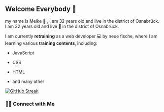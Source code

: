 ## Welcome Everybody 👋

my name is Meike :bee: , I am 32 years old and live in the district of Osnabrück.
 I am 32 years old and live :bee: in the district of Osnabrück.


I am currently **retraining** as a web developer :computer: by neue fische, where I am learning various **training contents**, including:

+ JavaScript

+ CSS

+ HTML 
+ and many other

[![GitHub Streak](https://github-readme-streak-stats.herokuapp.com?user=Meike-Ka&theme=submarine-flowers&border_radius=5&fire=DD701B)](https://git.io/streak-stats)


<h3> 🤝🏻 Connect with Me </h3>
